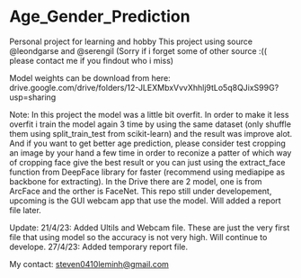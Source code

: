 # Age_Gender_Prediction
Personal project for learning and hobby 
This project using source @leondgarse and @serengil (Sorry if i forget some of other source :(( please contact me if you findout who i miss)

Model weights can be download from here: drive.google.com/drive/folders/12-JLEXMbxVvvXhhlj9tLo5q8QJixS99G?usp=sharing

Note: In this project the model was a little bit overfit. In order to make it less overfit i train the model again 3 time by using the same dataset (only shuffle them using split_train_test from scikit-learn) and the result was improve alot. And if you want to get better age prediction, please consider test cropping an image by your hand a few time in order to reconize a patter of which way of cropping face give the best result or you can just using the extract_face function from DeepFace library for faster (recommend using mediapipe as backbone for extracting). In the Drive there are 2 model, one is from ArcFace and the orther is FaceNet. This repo still under developement, upcoming is the GUI webcam app that use the model. Will added a report file later.

Update:
21/4/23: Added Ultils and Webcam file. These are just the very first file that using model so the accuracy is not very high. Will continue to develope.
27/4/23: Added temporary report file.

My contact: steven0410leminh@gmail.com
